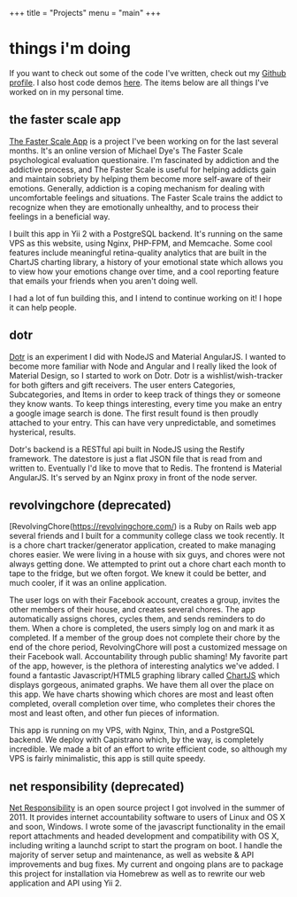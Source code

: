 +++
title = "Projects"
menu = "main"
+++

# things i'm doing

If you want to check out some of the code I've written, check out my [Github profile](https://github.com/CorWatts). I also host code demos [here](http://code.corwatts.com/). The items below are all things I've worked on in my personal time.

## the faster scale app
[The Faster Scale App](https://fasterscaleapp.com) is a project I've been working on for the last several months. It's an online version of Michael Dye's The Faster Scale psychological evaluation questionaire. I'm fascinated by addiction and the addictive process, and The Faster Scale is useful for helping addicts gain and maintain sobriety by helping them become more self-aware of their emotions. Generally, addiction is a coping mechanism for dealing with uncomfortable feelings and situations. The Faster Scale trains the addict to recognize when they are emotionally unhealthy, and to process their feelings in a beneficial way.

I built this app in Yii 2 with a PostgreSQL backend. It's running on the same VPS as this website, using Nginx, PHP-FPM, and Memcache. Some cool features include meaningful retina-quality analytics that are built in the ChartJS charting library, a history of your emotional state which allows you to view how your emotions change over time, and a cool reporting feature that emails your friends when you aren't doing well.

I had a lot of fun building this, and I intend to continue working on it! I hope it can help people.


## dotr
[Dotr](https://beadotr.com) is an experiment I did with NodeJS and Material AngularJS. I wanted to become more familiar with Node and Angular and I really liked the look of Material Design, so I started to work on Dotr. Dotr is a wishlist/wish-tracker for both gifters and gift receivers. The user enters Categories, Subcategories, and Items in order to keep track of things they or someone they know wants. To keep things interesting, every time you make an entry a google image search is done. The first result found is then proudly attached to your entry. This can have very unpredictable, and sometimes hysterical, results.

Dotr's backend is a RESTful api built in NodeJS using the Restify framework. The datestore is just a flat JSON file that is read from and written to. Eventually I'd like to move that to Redis. The frontend is Material AngularJS. It's served by an Nginx proxy in front of the node server.

## revolvingchore (deprecated)
[RevolvingChore(https://revolvingchore.com/) is a Ruby on Rails web app several friends and I built for a community college class we took recently. It is a chore chart tracker/generator application, created to make managing chores easier. We were living in a house with six guys, and chores were not always getting done. We attempted to print out a chore chart each month to tape to the fridge, but we often forgot. We knew it could be better, and much cooler, if it was an online application.

The user logs on with their Facebook account, creates a group, invites the other members of their house, and creates several chores. The app automatically assigns chores, cycles them, and sends reminders to do them. When a chore is completed, the users simply log on and mark it as completed. If a member of the group does not complete their chore by the end of the chore period, RevolvingChore will post a customized message on their Facebook wall. Accountability through public shaming! My favorite part of the app, however, is the plethora of interesting analytics we've added. I found a fantastic Javascript/HTML5 graphing library called [ChartJS](http://chartjs.org) which displays gorgeous, animated graphs. We have them all over the place on this app. We have charts showing which chores are most and least often completed, overall completion over time, who completes their chores the most and least often, and other fun pieces of information.

This app is running on my VPS, with Nginx, Thin, and a PostgreSQL backend. We deploy with Capistrano which, by the way, is completely incredible. We made a bit of an effort to write efficient code, so although my VPS is fairly minimalistic, this app is still quite speedy.

## net responsibility (deprecated)
[Net Responsibility](https://netresponsibility.com/) is an open source project I got involved in the summer of 2011.  It provides internet accountability software to users of Linux and OS X and soon, Windows.  I wrote some of the javascript functionality in the email report attachments and headed development and compatibility with OS X, including writing a launchd script to start the program on boot. I handle the majority of server setup and maintenance, as well as website & API improvements and bug fixes. My current and ongoing plans are to package this project for installation via Homebrew as well as to rewrite our web application and API using Yii 2.
